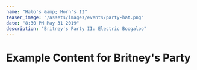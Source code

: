 ```yaml
---
name: "Halo's &amp; Horn's II"
teaser_image: "/assets/images/events/party-hat.png"
date: "8:30 PM May 31 2019"
description: "Britney's Party II: Electric Boogaloo"
---
```


# Example Content for Britney's Party

